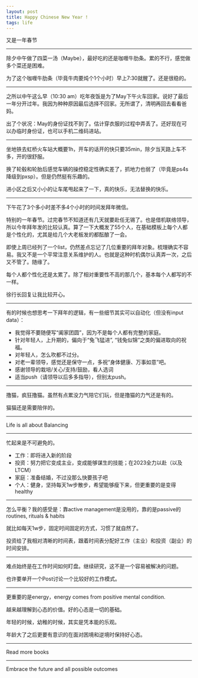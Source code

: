 ```yaml
---
layout: post
title: Happy Chinese New Year !
tags: life
---
```


又是一年春节

---

除夕中午做了四菜一汤（Maybe），最好吃的还是咖喱牛肋条。累的不行，感觉做多个菜还是困难。

为了这个咖喱牛肋条（毕竟牛肉要炖个1个小时）早上7:30就醒了。还是很稳的。

---

之所以中午这么早（10:30 am）吃年夜饭是为了May下午火车回家。说好了最后一年分开过年。我因为种种原因最后选择不回家。无所谓了，清明再回去看看爸妈。

出了个状况：May的身份证找不到了。估计穿衣服的过程中弄丢了。还好现在可以办临时身份证，也可以手机二维码进站。

---

坐地铁去虹桥火车站大概要1h，开车的话开的快只要35min，除夕当天路上车不多，开的很舒服。

换了轮毂和轮胎后感觉车辆的操控稳定性确实差了，抓地力也弱了（毕竟是ps4s降级到pxsp）。但是仍然挺有乐趣的。

进小区之后又小小的让车尾甩起来了一下，真的快乐，无法替换的快乐。

---

下午花了3个多小时差不多4个小时的时间发拜年微信。

特别的一年春节。过完春节不知道还有几天就要赴任无锡了。也是借机联络领导，所以今年拜年发的比较认真。算了一下大概发了55个人，在基础模板上每个人都是个性化的，尤其是给几个大老板发的都酝酿了一会。

即使上周已经列了一个list，仍然差点忘记了几位重要的拜年对象。梳理确实不容易。我又不是一个平常注意关系维护的人。也就是这种时机偶尔认真弄一次，之后又不管了。随缘了。

每个人都个性化还是太累了。除了相对重要性不高的那几个，基本每个人都写的不一样。

徐行长回复让我比较开心。

---

有的时候也想思考一下拜年的逻辑，有一些细节其实可以自动化（但没有input data）：

  - 我觉得不要随便写“阖家团圆”，因为不是每个人都有完整的家庭。
  - 针对年轻人，上升期的，偏向于“兔飞猛进”, “钱兔似锦”之类的偏进取向的祝福。
  - 对年轻人，怎么吹都不过分。
  - 对老一辈领导，感觉还是保守一点，多祝“身体健康、万事如意”吧。
  - 感谢领导的栽培/关心/支持/鼓励，看人选词
  - 适当push（请领导以后多多指导），但别太push。

---

撸猫，疯狂撸猫。虽然有点累没力气陪它们玩，但是撸猫的力气还是有的。

猫猫还是需要陪伴的。

---

Life is all about Balancing

---

忙起来是不可避免的。

  - 工作：即将进入新的阶段
  - 投资：努力把它变成主业，变成能够谋生的技能；在2023全力以赴（以及LTCM）
  - 家庭：准备结婚，不过没那么快要孩子吧
  - 个人：健身，坚持每天1w步散步，希望能够瘦下来，但更重要的是变得healthy

---

怎么平衡？我的感受是：靠active management是没用的，靠的是passive的routines, rituals & habits

就比如每天1w步，固定时间固定的方式，习惯了就自然了。

投资给了我相对清晰的时间表，跟着时间表分配好工作（主业）和投资（副业）的时间安排。

---

难点始终是在工作时间如何盯盘。继续研究，这不是一个容易被解决的问题。

也许要单开一个Post讨论一个比较好的工作模式。

---

更重要的是energy，energy comes from positive mental condition.

越来越理解到心态的价值。好的心态是一切的基础。

年轻的时候，幼稚的时候，其实是凭本能的乐观。

年龄大了之后更要有意识的在面对困境和逆境时保持好心态。

---

Read more books


---

Embrace the future and all possible outcomes